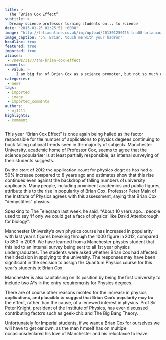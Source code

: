 ```yaml
---
title: >
  The “Brian Cox Effect”
subtitle: >
  Dreamy science professor turning students on... to science
date: "2013-01-25 01:25:51 +0000"
image: "http://felixonline.co.uk/img/upload/201301250125-tna08-briancox.jpg"
image_caption: "Oh, Brian, touch me with your hadron"
headline: true
featured: true
imported: true
aliases:
 - /news/3177/the-brian-cox-effect
comments:
 - value: >
     I am big fan of Brian Cox as a science promoter, but not so much of his technical knowledge. Does anyone remember he said 2 electrons can't occupy the same energy level on BBC?? (This btw is wrong, for you biologists and etc. out there) I am of course not part of this "Brian Cox Effect", and I doubt there exist any student here at Imperial who is. Basically, he is good for science funding and entertainment of the general public. My favorite video of him is by far http://www.youtube.com/watch?v=tDkVS-AN4NU <br> <br> <br>
categories:
 - news
tags:
 - imported
 - image
 - imported_comments
authors:
 - nj1211
highlights:
 - comment
---
```


This year “Brian Cox Effect” is once again being hailed as the factor responsible for the number of applications to physics degrees continuing to buck falling national trends seen in the majority of subjects. Manchester University, academic home of Professor Cox, seems to agree that the science populariser is at least partially responsible, as internal surveying of their students suggests.

By the start of 2012 the application count for physics degrees has had a 50% increase compared to 8 years ago and estimates show that this rise continues even against the backdrop of falling numbers of university applicants. Many people, including prominent academics and public figures, attribute this to the rise in popularity of Brian Cox. Professor Peter Main of the Institute of Physics agrees with this assessment, saying that Brian Cox “demystifies” physics.

Speaking to The Telegraph last week, he said, “About 10 years ago… people used to say ‘If only we could get a face of physics’ like David Attenborough for biology”.

Manchester University’s own physics course has increased in popularity with last year’s figures breaking through the 1000 figure in 2012, compared to 850 in 2009. We have learned from a Manchester physics student that this led to an internal survey being sent to all 1st year physics undergraduates. The students were asked whether Brian Cox had affected their decision in applying to the university. The responses may have been significant in the decision to assign the Quantum Physics course for this year’s students to Brian Cox.

Manchester is also capitalising on its position by being the first University to include two A*s in the entry requirements for Physics degrees.

There are of course other reasons mooted for the increase in physics applications, and plausible to suggest that Brian Cox’s popularity may be the effect, rather than the cause, of a renewed interest in physics. Prof Sir Peter Knight, president of the Institute of Physics, has even discussed contributing factors such as geek-chic and The Big Bang Theory.

Unfortunately for Imperial students, if we want a Brian Cox for ourselves we will have to get our own, as the man himself has on multiple occasionsdeclared his love of Manchester and his reluctance to leave.
